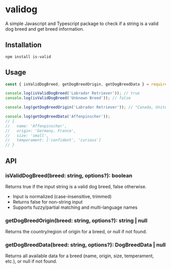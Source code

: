 # validog
A simple Javascript and Typescript package to check if a string is a valid dog breed and get breed information.

## Installation
```
npm install is-valid
```

## Usage
```js
const { isValidDogBreed, getDogBreedOrigin, getDogBreedData } = require('is-valid');

console.log(isValidDogBreed('Labrador Retriever')); // true
console.log(isValidDogBreed('Unknown Breed')); // false

console.log(getDogBreedOrigin('Labrador Retriever')); // "Canada, United Kingdom (England)"

console.log(getDogBreedData('Affenpinscher'));
// {
//   name: 'Affenpinscher',
//   origin: 'Germany, France',
//   size: 'small',
//   temperament: ['confident', 'curious']
// }
```

## API
### isValidDogBreed(breed: string, options?): boolean
Returns true if the input string is a valid dog breed, false otherwise.
- Input is normalized (case-insensitive, trimmed)
- Returns false for non-string input
- Supports fuzzy/partial matching and multi-language names

### getDogBreedOrigin(breed: string, options?): string | null
Returns the country/region of origin for a breed, or null if not found.

### getDogBreedData(breed: string, options?): DogBreedData | null
Returns all available data for a breed (name, origin, size, temperament, etc.), or null if not found.
